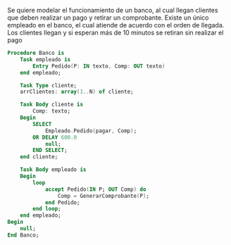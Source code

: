 Se quiere modelar el funcionamiento de un banco, al cual llegan clientes que deben realizar un pago y retirar un comprobante. Existe un único empleado en el banco, el cual atiende de acuerdo con el orden de llegada. Los clientes llegan y si esperan más de 10 minutos se retiran sin realizar el pago

``` ada
Procedure Banco is
    Task empleado is
        Entry Pedido(P: IN texto, Comp: OUT texto)
    end empleado;

    Task Type cliente;
    arrClientes: array(1..N) of cliente;

    Task Body cliente is
        Comp: texto;
    Begin
        SELECT
            Empleado.Pedido(pagar, Comp);
        OR DELAY 600.0
            null;
        END SELECT;
    end cliente;

    Task Body empleado is
    Begin
        loop
            accept Pedido(IN P; OUT Comp) do
                Comp = GenerarComprobante(P);
            end Pedido;
        end loop;
    end empleado;
Begin
    null;
End Banco;
```